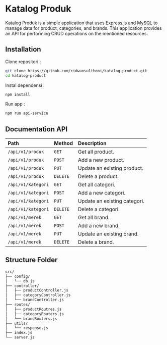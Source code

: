 # Katalog Produk

Katalog Produk is a simple application that uses Express.js and MySQL to manage data for product, categories, and brands. This application provides an API for performing CRUD operations on the mentioned resources.

## Installation

Clone repositori :

```bash
git clone https://github.com/ridwansulthoni/katalog-product.git
cd katalog-product

```

Instal dependensi :

```bash
npm install

```

Run app :

```bash
npm run api-service

```

## Documentation API

| Path               | Method   | Description                  |
| :----------------- | :------- | :--------------------------- |
| `/api/v1/produk`   | `GET`    | Get all product.             |
| `/api/v1/produk`   | `POST`   | Add a new product.           |
| `/api/v1/produk`   | `PUT`    | Update an existing product.  |
| `/api/v1/produk`   | `DELETE` | Delete a product.            |
| `/api/v1/kategori` | `GET`    | Get all categori.            |
| `/api/v1/kategori` | `POST`   | Add a new categori.          |
| `/api/v1/kategori` | `PUT`    | Update an existing categori. |
| `/api/v1/kategori` | `DELETE` | Delete a categori.           |
| `/api/v1/merek`    | `GET`    | Get all brand.               |
| `/api/v1/merek`    | `POST`   | Add a new brand.             |
| `/api/v1/merek`    | `PUT`    | Update an existing brand.    |
| `/api/v1/merek`    | `DELETE` | Delete a brand.              |

## Structure Folder

```bash
src/
├── config/
│   └── db.js
├── controller/
│   ├── productController.js
│   ├── categoryController.js
│   └── brandController.js
├── routes/
│   ├── productRoutres.js
│   ├── categoryRouters.js
│   └── brandRouters.js
├── utils/
│   └── response.js
├── index.js
└── server.js

```
